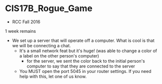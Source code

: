 # CIS17B_Rogue_Game
* RCC Fall 2016

1 week remains

- We set up a server that will operate off a computer. What is cool is that we will be connecting a chat.
  - It's a small network feat but it's huge! (was able to change a color of a label on the other person's computer)
    - for the server, we sent the color back to the initial person's computer to say that they are connected to the server
  - You MUST open the port 5045 in your router settings. If you need help with this, let one of us know.
